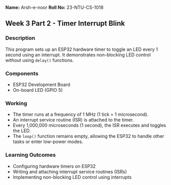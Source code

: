 **Name:** Arsh-e-noor
**Roll No:** 23-NTU-CS-1018

## Week 3 Part 2 - Timer Interrupt Blink

### Description

This program sets up an ESP32 hardware timer to toggle an LED every 1 second using an interrupt. It demonstrates non-blocking LED control without using `delay()` functions.

### Components

* ESP32 Development Board
* On-board LED (GPIO 5)

### Working

* The timer runs at a frequency of 1 MHz (1 tick = 1 microsecond).
* An interrupt service routine (ISR) is attached to the timer.
* Every 1,000,000 microseconds (1 second), the ISR executes and toggles the LED.
* The `loop()` function remains empty, allowing the ESP32 to handle other tasks or enter low-power modes.

### Learning Outcomes

* Configuring hardware timers on ESP32
* Writing and attaching interrupt service routines (ISRs)
* Implementing non-blocking LED control using interrupts

